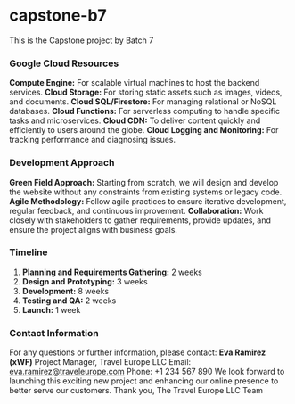 # capstone-b7
This is the Capstone project by Batch 7
### Google Cloud Resources
**Compute Engine:** For scalable virtual machines to host the backend services.
**Cloud Storage:** For storing static assets such as images, videos, and documents.
**Cloud SQL/Firestore:** For managing relational or NoSQL databases.
**Cloud Functions:** For serverless computing to handle specific tasks and microservices.
**Cloud CDN:** To deliver content quickly and efficiently to users around the globe.
**Cloud Logging and Monitoring:** For tracking performance and diagnosing issues.
### Development Approach
**Green Field Approach:** Starting from scratch, we will design and develop the website without any constraints from existing systems or legacy code.
**Agile Methodology:** Follow agile practices to ensure iterative development, regular feedback, and continuous improvement.
**Collaboration:** Work closely with stakeholders to gather requirements, provide updates, and ensure the project aligns with business goals.
### Timeline
1. **Planning and Requirements Gathering:** 2 weeks
2. **Design and Prototyping:** 3 weeks
3. **Development:** 8 weeks
4. **Testing and QA:** 2 weeks
5. **Launch:** 1 week
### Contact Information
For any questions or further information, please contact:
**Eva Ramirez (xWF)**
Project Manager, Travel Europe LLC
Email: eva.ramirez@traveleurope.com
Phone: +1 234 567 890
We look forward to launching this exciting new project and enhancing our online presence to better serve our customers.
Thank you,
The Travel Europe LLC Team

